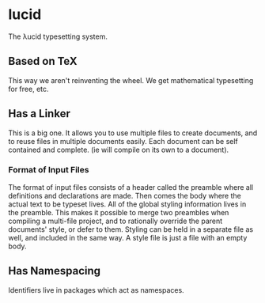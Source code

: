 # lucid
The λucid typesetting system.

## Based on TeX
This way we aren't reinventing the wheel.  We get mathematical typesetting for free, etc.

## Has a Linker
This is a big one.  It allows you to use multiple files to create documents, and to reuse files in multiple documents easily.  Each document can be self contained and complete. (ie will compile on its own to a document).

### Format of Input Files
The format of input files consists of a header called the preamble where all definitions and declarations are made.  Then comes the body where the actual text to be typeset lives.  All of the global styling information lives in the preamble.  This makes it possible to merge two preambles when compiling a multi-file project, and to rationally override the parent documents' style, or defer to them.  Styling can be held in a separate file as well, and included in the same way.  A style file is just a file with an empty body.

## Has Namespacing
Identifiers live in packages which act as namespaces.

